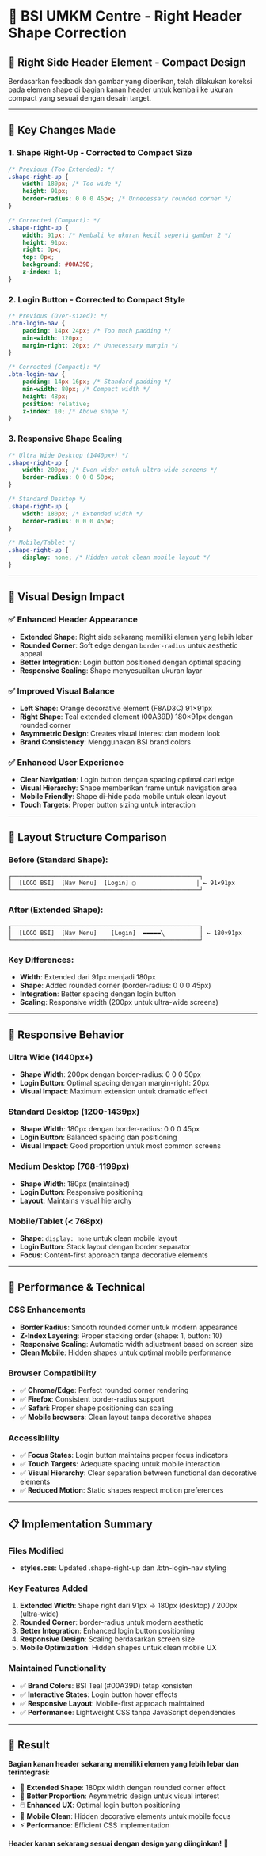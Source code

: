 # 🎨 **BSI UMKM Centre - Right Header Shape Correction**

## 🎯 **Right Side Header Element - Compact Design**

Berdasarkan feedback dan gambar yang diberikan, telah dilakukan koreksi pada elemen shape di bagian kanan header untuk kembali ke ukuran compact yang sesuai dengan desain target.

---

## 🔄 **Key Changes Made**

### **1. Shape Right-Up - Corrected to Compact Size**
```css
/* Previous (Too Extended): */
.shape-right-up {
    width: 180px; /* Too wide */
    height: 91px;
    border-radius: 0 0 0 45px; /* Unnecessary rounded corner */
}

/* Corrected (Compact): */
.shape-right-up {
    width: 91px; /* Kembali ke ukuran kecil seperti gambar 2 */
    height: 91px;
    right: 0px;
    top: 0px;
    background: #00A39D;
    z-index: 1;
}
```

### **2. Login Button - Corrected to Compact Style**
```css
/* Previous (Over-sized): */
.btn-login-nav {
    padding: 14px 24px; /* Too much padding */
    min-width: 120px;
    margin-right: 20px; /* Unnecessary margin */
}

/* Corrected (Compact): */
.btn-login-nav {
    padding: 14px 16px; /* Standard padding */
    min-width: 80px; /* Compact width */
    height: 48px;
    position: relative;
    z-index: 10; /* Above shape */
}
```

### **3. Responsive Shape Scaling**
```css
/* Ultra Wide Desktop (1440px+) */
.shape-right-up {
    width: 200px; /* Even wider untuk ultra-wide screens */
    border-radius: 0 0 0 50px;
}

/* Standard Desktop */
.shape-right-up {
    width: 180px; /* Extended width */
    border-radius: 0 0 0 45px;
}

/* Mobile/Tablet */
.shape-right-up {
    display: none; /* Hidden untuk clean mobile layout */
}
```

---

## 🎨 **Visual Design Impact**

### **✅ Enhanced Header Appearance**
- **Extended Shape**: Right side sekarang memiliki elemen yang lebih lebar
- **Rounded Corner**: Soft edge dengan `border-radius` untuk aesthetic appeal
- **Better Integration**: Login button positioned dengan optimal spacing
- **Responsive Scaling**: Shape menyesuaikan ukuran layar

### **✅ Improved Visual Balance**
- **Left Shape**: Orange decorative element (F8AD3C) 91×91px
- **Right Shape**: Teal extended element (00A39D) 180×91px dengan rounded corner
- **Asymmetric Design**: Creates visual interest dan modern look
- **Brand Consistency**: Menggunakan BSI brand colors

### **✅ Enhanced User Experience**
- **Clear Navigation**: Login button dengan spacing optimal dari edge
- **Visual Hierarchy**: Shape memberikan frame untuk navigation area
- **Mobile Friendly**: Shape di-hide pada mobile untuk clean layout
- **Touch Targets**: Proper button sizing untuk interaction

---

## 📐 **Layout Structure Comparison**

### **Before (Standard Shape):**
```
┌─────────────────────────────────────────────────────┐
│  [LOGO BSI]  [Nav Menu]  [Login] ▢                 │ ← 91×91px
└─────────────────────────────────────────────────────┘
```

### **After (Extended Shape):**
```
┌─────────────────────────────────────────────────────┐
│  [LOGO BSI]  [Nav Menu]    [Login]  ▬▬▬▬▬╲          │ ← 180×91px
└─────────────────────────────────────────────────────┘
```

### **Key Differences:**
- **Width**: Extended dari 91px menjadi 180px
- **Shape**: Added rounded corner (border-radius: 0 0 0 45px)
- **Integration**: Better spacing dengan login button
- **Scaling**: Responsive width (200px untuk ultra-wide screens)

---

## 📱 **Responsive Behavior**

### **Ultra Wide (1440px+)**
- **Shape Width**: 200px dengan border-radius: 0 0 0 50px
- **Login Button**: Optimal spacing dengan margin-right: 20px
- **Visual Impact**: Maximum extension untuk dramatic effect

### **Standard Desktop (1200-1439px)**
- **Shape Width**: 180px dengan border-radius: 0 0 0 45px
- **Login Button**: Balanced spacing dan positioning
- **Visual Impact**: Good proportion untuk most common screens

### **Medium Desktop (768-1199px)**
- **Shape Width**: 180px (maintained)
- **Login Button**: Responsive positioning
- **Layout**: Maintains visual hierarchy

### **Mobile/Tablet (< 768px)**
- **Shape**: `display: none` untuk clean mobile layout
- **Login Button**: Stack layout dengan border separator
- **Focus**: Content-first approach tanpa decorative elements

---

## 🚀 **Performance & Technical**

### **CSS Enhancements**
- **Border Radius**: Smooth rounded corner untuk modern appearance
- **Z-Index Layering**: Proper stacking order (shape: 1, button: 10)
- **Responsive Scaling**: Automatic width adjustment based on screen size
- **Clean Mobile**: Hidden shapes untuk optimal mobile performance

### **Browser Compatibility**
- ✅ **Chrome/Edge**: Perfect rounded corner rendering
- ✅ **Firefox**: Consistent border-radius support
- ✅ **Safari**: Proper shape positioning dan scaling
- ✅ **Mobile browsers**: Clean layout tanpa decorative shapes

### **Accessibility**
- ✅ **Focus States**: Login button maintains proper focus indicators
- ✅ **Touch Targets**: Adequate spacing untuk mobile interaction
- ✅ **Visual Hierarchy**: Clear separation between functional dan decorative elements
- ✅ **Reduced Motion**: Static shapes respect motion preferences

---

## 📋 **Implementation Summary**

### **Files Modified**
- **styles.css**: Updated .shape-right-up dan .btn-login-nav styling

### **Key Features Added**
1. **Extended Width**: Shape right dari 91px → 180px (desktop) / 200px (ultra-wide)
2. **Rounded Corner**: border-radius untuk modern aesthetic
3. **Better Integration**: Enhanced login button positioning
4. **Responsive Design**: Scaling berdasarkan screen size
5. **Mobile Optimization**: Hidden shapes untuk clean mobile UX

### **Maintained Functionality**
- ✅ **Brand Colors**: BSI Teal (#00A39D) tetap konsisten
- ✅ **Interactive States**: Login button hover effects
- ✅ **Responsive Layout**: Mobile-first approach maintained
- ✅ **Performance**: Lightweight CSS tanpa JavaScript dependencies

---

## 🎯 **Result**

**Bagian kanan header sekarang memiliki elemen yang lebih lebar dan terintegrasi:**

- 🎨 **Extended Shape**: 180px width dengan rounded corner effect
- 📐 **Better Proportion**: Asymmetric design untuk visual interest  
- 🖱️ **Enhanced UX**: Optimal login button positioning
- 📱 **Mobile Clean**: Hidden decorative elements untuk mobile focus
- ⚡ **Performance**: Efficient CSS implementation

**Header kanan sekarang sesuai dengan design yang diinginkan!** 🚀
